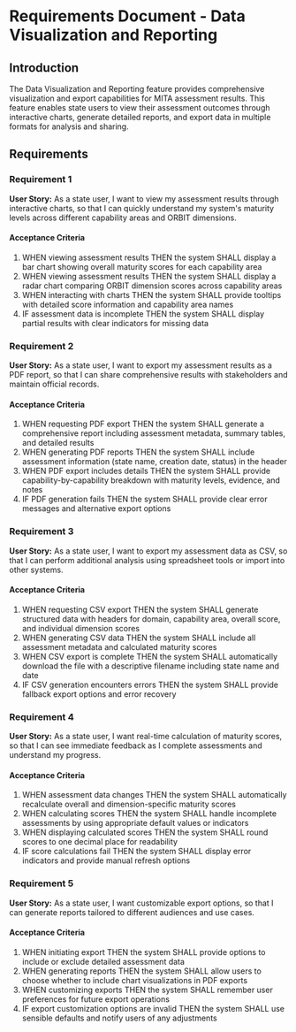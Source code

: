 # Requirements Document - Data Visualization and Reporting

## Introduction

The Data Visualization and Reporting feature provides comprehensive visualization and export capabilities for MITA assessment results. This feature enables state users to view their assessment outcomes through interactive charts, generate detailed reports, and export data in multiple formats for analysis and sharing.

## Requirements

### Requirement 1

**User Story:** As a state user, I want to view my assessment results through interactive charts, so that I can quickly understand my system's maturity levels across different capability areas and ORBIT dimensions.

#### Acceptance Criteria

1. WHEN viewing assessment results THEN the system SHALL display a bar chart showing overall maturity scores for each capability area
2. WHEN viewing assessment results THEN the system SHALL display a radar chart comparing ORBIT dimension scores across capability areas
3. WHEN interacting with charts THEN the system SHALL provide tooltips with detailed score information and capability area names
4. IF assessment data is incomplete THEN the system SHALL display partial results with clear indicators for missing data

### Requirement 2

**User Story:** As a state user, I want to export my assessment results as a PDF report, so that I can share comprehensive results with stakeholders and maintain official records.

#### Acceptance Criteria

1. WHEN requesting PDF export THEN the system SHALL generate a comprehensive report including assessment metadata, summary tables, and detailed results
2. WHEN generating PDF reports THEN the system SHALL include assessment information (state name, creation date, status) in the header
3. WHEN PDF export includes details THEN the system SHALL provide capability-by-capability breakdown with maturity levels, evidence, and notes
4. IF PDF generation fails THEN the system SHALL provide clear error messages and alternative export options

### Requirement 3

**User Story:** As a state user, I want to export my assessment data as CSV, so that I can perform additional analysis using spreadsheet tools or import into other systems.

#### Acceptance Criteria

1. WHEN requesting CSV export THEN the system SHALL generate structured data with headers for domain, capability area, overall score, and individual dimension scores
2. WHEN generating CSV data THEN the system SHALL include all assessment metadata and calculated maturity scores
3. WHEN CSV export is complete THEN the system SHALL automatically download the file with a descriptive filename including state name and date
4. IF CSV generation encounters errors THEN the system SHALL provide fallback export options and error recovery

### Requirement 4

**User Story:** As a state user, I want real-time calculation of maturity scores, so that I can see immediate feedback as I complete assessments and understand my progress.

#### Acceptance Criteria

1. WHEN assessment data changes THEN the system SHALL automatically recalculate overall and dimension-specific maturity scores
2. WHEN calculating scores THEN the system SHALL handle incomplete assessments by using appropriate default values or indicators
3. WHEN displaying calculated scores THEN the system SHALL round scores to one decimal place for readability
4. IF score calculations fail THEN the system SHALL display error indicators and provide manual refresh options

### Requirement 5

**User Story:** As a state user, I want customizable export options, so that I can generate reports tailored to different audiences and use cases.

#### Acceptance Criteria

1. WHEN initiating export THEN the system SHALL provide options to include or exclude detailed assessment data
2. WHEN generating reports THEN the system SHALL allow users to choose whether to include chart visualizations in PDF exports
3. WHEN customizing exports THEN the system SHALL remember user preferences for future export operations
4. IF export customization options are invalid THEN the system SHALL use sensible defaults and notify users of any adjustments